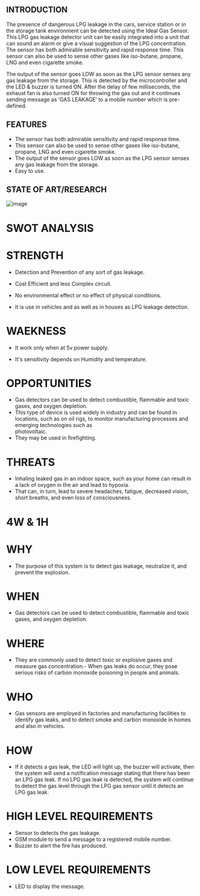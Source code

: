 ## INTRODUCTION
The presence of dangerous LPG leakage in the cars, service station or in the storage tank environment can be detected using the Ideal Gas Sensor. This LPG gas leakage detector unit can be easily integrated into a unit that can sound an alarm or give a visual suggestion of the LPG concentration. The sensor has both admirable sensitivity and rapid response time. This sensor can also be used to sense other gases like iso-butane, propane, LNG and even cigarette smoke.

The output of the sensor goes LOW as soon as the LPG sensor senses any gas leakage from the storage. This is detected by the microcontroller and the LED & buzzer is turned ON. After the delay of few milliseconds, the exhaust fan is also turned ON for throwing the gas out and it continues sending message as ‘GAS LEAKAGE’ to a mobile number which is pre-defined.
## FEATURES
- The sensor has both admirable sensitivity and rapid response time.
- This sensor can also be used to sense other gases like iso-butane, propane, LNG and even cigarette smoke.
- The output of the sensor goes LOW as soon as the LPG sensor senses any gas leakage from the storage.
- Easy to use.
## STATE OF ART/RESEARCH
![image](https://user-images.githubusercontent.com/94245015/144088408-5831066c-a48d-4419-8517-bab65da67e2d.png)
# SWOT ANALYSIS

# STRENGTH 

 - Detection and Prevention of any sort of gas leakage.

- Cost Efficient and less Complex circuit.

- No environmental effect or no effect of physical conditions.

- It is use in vehicles and as well as in houses as LPG leakage detection.

# WAEKNESS

- It work only when at 5v power supply.

- It's sensitivity depends on Humidity and temperature.

# OPPORTUNITIES

- Gas detectors can be used to detect combustible, flammable and toxic gases, and oxygen depletion. 
- This type of device is used widely in industry and can be found in locations, such as on oil rigs, to monitor manufacturing processes and emerging technologies such as         
  photovoltaic. 
- They may be used in firefighting.

# THREATS
- Inhaling leaked gas in an indoor space, such as your home can result in a lack of oxygen in the air and lead to hypoxia.
- That can, in turn, lead to severe headaches, fatigue, decreased vision, short breaths, and even loss of consciousness.
# 4W & 1H
# WHY
- The purpose of this system is to detect gas leakage, neutralize it, and prevent the explosion.
# WHEN
- Gas detectors can be used to detect combustible, flammable and toxic gases, and oxygen depletion.
# WHERE
- They are commonly used to detect toxic or explosive gases and measure gas concentration.- When gas leaks do occur, they pose serious risks of carbon monoxide poisoning in       people and animals. 
# WHO
- Gas sensors are employed in factories and manufacturing facilities to identify gas leaks, and to detect smoke and carbon monoxide in homes and also in vehicles.
# HOW
- If it detects a gas leak, the LED will light up, the buzzer will activate, then the system will send a notification message stating that there has been an LPG gas leak. If       no LPG gas leak is detected, the system will continue to detect the gas level through the LPG gas sensor until it detects an LPG gas leak.
# HIGH LEVEL REQUIREMENTS 
  - Sensor to detects the gas leakage.
  - GSM module to send a message to a registered mobile number.
  - Buzzer to alert the fire has produced.
# LOW LEVEL REQUIREMENTS
  - LED to display the message.
